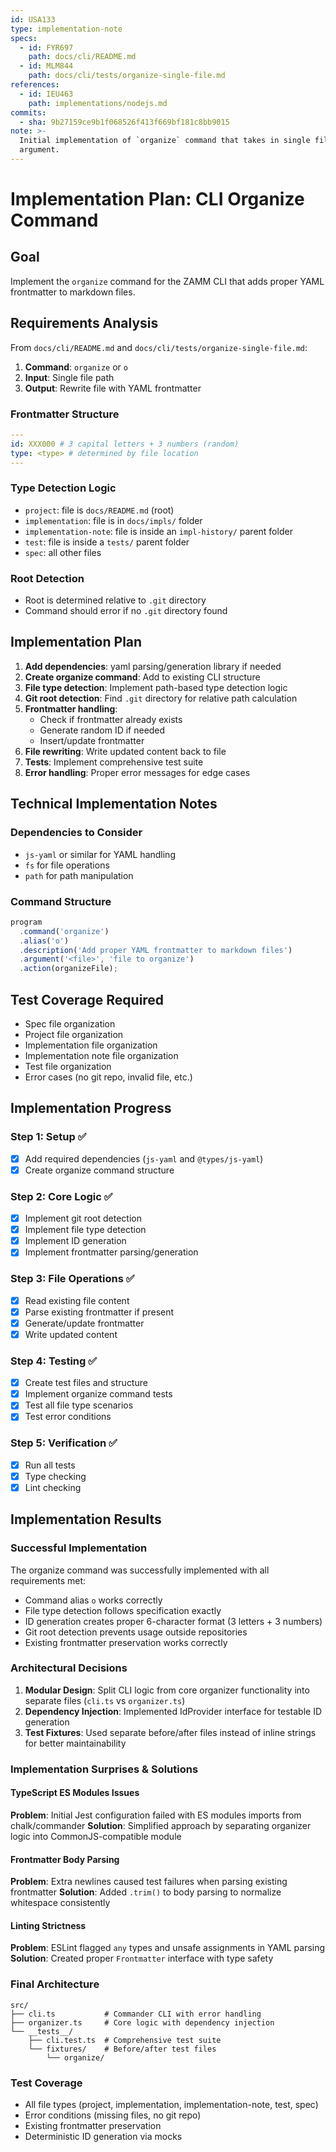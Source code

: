 ```yaml
---
id: USA133
type: implementation-note
specs:
  - id: FYR697
    path: docs/cli/README.md
  - id: MLM844
    path: docs/cli/tests/organize-single-file.md
references:
  - id: IEU463
    path: implementations/nodejs.md
commits:
  - sha: 9b27159ce9b1f068526f413f669bf181c8bb9015
note: >-
  Initial implementation of `organize` command that takes in single filename as
  argument.
---
```


# Implementation Plan: CLI Organize Command

## Goal

Implement the `organize` command for the ZAMM CLI that adds proper YAML frontmatter to markdown files.

## Requirements Analysis

From `docs/cli/README.md` and `docs/cli/tests/organize-single-file.md`:

1. **Command**: `organize` or `o`
2. **Input**: Single file path
3. **Output**: Rewrite file with YAML frontmatter

### Frontmatter Structure

```yaml
---
id: XXX000 # 3 capital letters + 3 numbers (random)
type: <type> # determined by file location
---
```

### Type Detection Logic

- `project`: file is `docs/README.md` (root)
- `implementation`: file is in `docs/impls/` folder
- `implementation-note`: file is inside an `impl-history/` parent folder
- `test`: file is inside a `tests/` parent folder
- `spec`: all other files

### Root Detection

- Root is determined relative to `.git` directory
- Command should error if no `.git` directory found

## Implementation Plan

1. **Add dependencies**: yaml parsing/generation library if needed
2. **Create organize command**: Add to existing CLI structure
3. **File type detection**: Implement path-based type detection logic
4. **Git root detection**: Find `.git` directory for relative path calculation
5. **Frontmatter handling**:
   - Check if frontmatter already exists
   - Generate random ID if needed
   - Insert/update frontmatter
6. **File rewriting**: Write updated content back to file
7. **Tests**: Implement comprehensive test suite
8. **Error handling**: Proper error messages for edge cases

## Technical Implementation Notes

### Dependencies to Consider

- `js-yaml` or similar for YAML handling
- `fs` for file operations
- `path` for path manipulation

### Command Structure

```typescript
program
  .command('organize')
  .alias('o')
  .description('Add proper YAML frontmatter to markdown files')
  .argument('<file>', 'file to organize')
  .action(organizeFile);
```

## Test Coverage Required

- Spec file organization
- Project file organization
- Implementation file organization
- Implementation note file organization
- Test file organization
- Error cases (no git repo, invalid file, etc.)

## Implementation Progress

### Step 1: Setup ✅

- [x] Add required dependencies (`js-yaml` and `@types/js-yaml`)
- [x] Create organize command structure

### Step 2: Core Logic ✅

- [x] Implement git root detection
- [x] Implement file type detection
- [x] Implement ID generation
- [x] Implement frontmatter parsing/generation

### Step 3: File Operations ✅

- [x] Read existing file content
- [x] Parse existing frontmatter if present
- [x] Generate/update frontmatter
- [x] Write updated content

### Step 4: Testing ✅

- [x] Create test files and structure
- [x] Implement organize command tests
- [x] Test all file type scenarios
- [x] Test error conditions

### Step 5: Verification ✅

- [x] Run all tests
- [x] Type checking
- [x] Lint checking

## Implementation Results

### Successful Implementation

The organize command was successfully implemented with all requirements met:

- Command alias `o` works correctly
- File type detection follows specification exactly
- ID generation creates proper 6-character format (3 letters + 3 numbers)
- Git root detection prevents usage outside repositories
- Existing frontmatter preservation works correctly

### Architectural Decisions

1. **Modular Design**: Split CLI logic from core organizer functionality into separate files (`cli.ts` vs `organizer.ts`)
2. **Dependency Injection**: Implemented IdProvider interface for testable ID generation
3. **Test Fixtures**: Used separate before/after files instead of inline strings for better maintainability

### Implementation Surprises & Solutions

#### TypeScript ES Modules Issues

**Problem**: Initial Jest configuration failed with ES modules imports from chalk/commander
**Solution**: Simplified approach by separating organizer logic into CommonJS-compatible module

#### Frontmatter Body Parsing

**Problem**: Extra newlines caused test failures when parsing existing frontmatter
**Solution**: Added `.trim()` to body parsing to normalize whitespace consistently

#### Linting Strictness

**Problem**: ESLint flagged `any` types and unsafe assignments in YAML parsing
**Solution**: Created proper `Frontmatter` interface with type safety

### Final Architecture

```
src/
├── cli.ts           # Commander CLI with error handling
├── organizer.ts     # Core logic with dependency injection
└── __tests__/
    ├── cli.test.ts  # Comprehensive test suite
    └── fixtures/    # Before/after test files
        └── organize/
```

### Test Coverage

- All file types (project, implementation, implementation-note, test, spec)
- Error conditions (missing files, no git repo)
- Existing frontmatter preservation
- Deterministic ID generation via mocks
